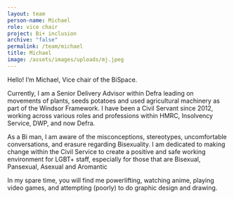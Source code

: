 ```yaml
---
layout: team
person-name: Michael
role: vice chair
project: Bi+ inclusion
archive: "false"
permalink: /team/michael
title: Michael
image: /assets/images/uploads/mj.jpeg
---
```

Hello! I’m Michael, Vice chair of the BiSpace.

Currently, I am a Senior Delivery Advisor within Defra leading on movements of plants, seeds potatoes and used agricultural machinery as part of the Windsor Framework. I have been a Civil Servant since 2012, working across various roles and professions within HMRC, Insolvency Service, DWP, and now Defra.

As a Bi man, I am aware of the misconceptions, stereotypes, uncomfortable conversations, and erasure regarding Bisexuality. I am dedicated to making change within the Civil Service to create a positive and safe working environment for LGBT+ staff, especially for those that are Bisexual, Pansexual, Asexual and Aromantic 

In my spare time, you will find me powerlifting, watching anime, playing video games, and attempting (poorly) to do graphic design and drawing.
